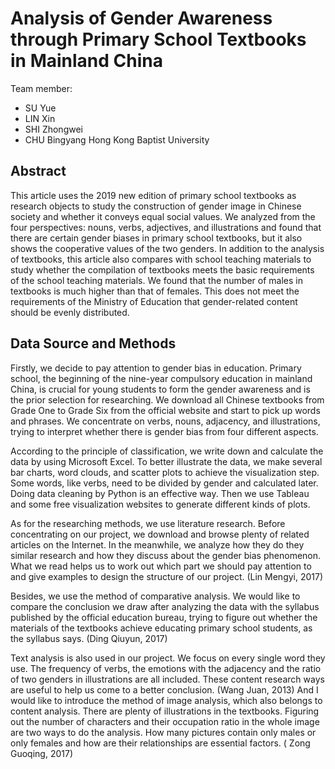 # Analysis of Gender Awareness through Primary School Textbooks in Mainland China

Team member:
- SU Yue 
- LIN Xin 
- SHI Zhongwei 
- CHU Bingyang 
Hong Kong Baptist University

## Abstract

This article uses the 2019 new edition of primary school textbooks as research objects to study the construction of gender image in Chinese society and whether it conveys equal social values. We analyzed from the four perspectives: nouns, verbs, adjectives, and illustrations and found that there are certain gender biases in primary school textbooks, but it also shows the cooperative values of the two genders. In addition to the analysis of textbooks, this article also compares with school teaching materials to study whether the compilation of textbooks meets the basic requirements of the school teaching materials. We found that the number of males in textbooks is much higher than that of females. This does not meet the requirements of the Ministry of Education that gender-related content should be evenly distributed.

## Data Source and Methods

Firstly, we decide to pay attention to gender bias in education. Primary school, the beginning of the nine-year compulsory education in mainland China, is crucial for young students to form the gender awareness and is the prior selection for researching. We download all Chinese textbooks from Grade One to Grade Six from the official website and start to pick up words and phrases. We concentrate on verbs, nouns, adjacency, and illustrations, trying to interpret whether there is gender bias from four different aspects. 

According to the principle of classification, we write down and calculate the data by using Microsoft Excel. To better illustrate the data, we make several bar charts, word clouds, and scatter plots to achieve the visualization step. Some words, like verbs, need to be divided by gender and calculated later. Doing data cleaning by Python is an effective way. Then we use Tableau and some free visualization websites to generate different kinds of plots.

As for the researching methods, we use literature research. Before concentrating on our project, we download and browse plenty of related articles on the Internet. In the meanwhile, we analyze how they do they similar research and how they discuss about the gender bias phenomenon. What we read helps us to work out which part we should pay attention to and give examples to design the structure of our project. (Lin Mengyi, 2017)

Besides, we use the method of comparative analysis. We would like to compare the conclusion we draw after analyzing the data with the syllabus published by the official education bureau, trying to figure out whether the materials of the textbooks achieve educating primary school students, as the syllabus says. (Ding Qiuyun, 2017)

Text analysis is also used in our project. We focus on every single word they use. The frequency of verbs, the emotions with the adjacency and the ratio of two genders in illustrations are all included. These content research ways are useful to help us come to a better conclusion. (Wang Juan, 2013) And I would like to introduce the method of image analysis, which also belongs to content analysis. There are plenty of illustrations in the textbooks. Figuring out the number of characters and their occupation ratio in the whole image are two ways to do the analysis. How many pictures contain only males or only females and how are their relationships are essential factors. ( Zong Guoqing, 2017)
